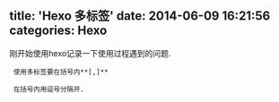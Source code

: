 title: 'Hexo 多标签'
date: 2014-06-09 16:21:56
categories: Hexo
---

刚开始使用hexo记录一下使用过程遇到的问题.
```
 使用多标签要在括号内**[,]**

 在括号内用逗号分隔开.

 ```